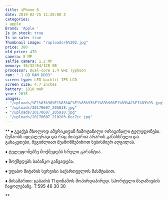 ```yaml
---
title: iPhone 6
date: 2019-02-25 11:20:00 Z
categories:
- apple
Brand: 'Apple '
Is in stock: true
Is in sale: true
Thumbnail image: "/uploads/6%202.jpg"
price: 380
old price: 470
camera: 8 MP
selfie camera: 1.2 MP
memory: 16/32/64/128 GB
processor: Dual-core 1.4 GHz Typhoon
ram: " 1 GB RAM DDR3"
screen type: LED-backlit IPS LCD
screen size: 4.7 inches
battery: 1810 mAh
year: 2015
images:
- "/uploads/%E1%83%90%E1%83%AC%E1%83%93%E1%83%90%E1%83%AC%E1%83%93.jpg"
- "/uploads/20170607_205838.jpg"
- "/uploads/20170607_205910.jpg"
- "/uploads/20170607_210203-6ec7cc.jpg"
---
```



**
♦️ გვაქვს მხოლოდ ამერიკიდან ჩამოტანილი ორიგინალი ტელეფონები. მუშაობს იდეალურად და რაც მთავარია არარის განახსნელი და განაკეთები, შეგიძლიათ შეამოწმებინოთ ნებისმიერ ადგილას.

♦️ ტელეფონებზე მოქმედებს სრული გარანტია.

♦️ მოქმედებს საბანკო განვადება.

♦️ უფასო მიტანის სერვისი საქართველოს მასშტაბით.

♦️ მისამართი: ცაბაძის 11 დინამოს მოპირდაპირედ. სპორტული მაღაზიების ჩაყოლებაზე. T:595 46 30 30


**
